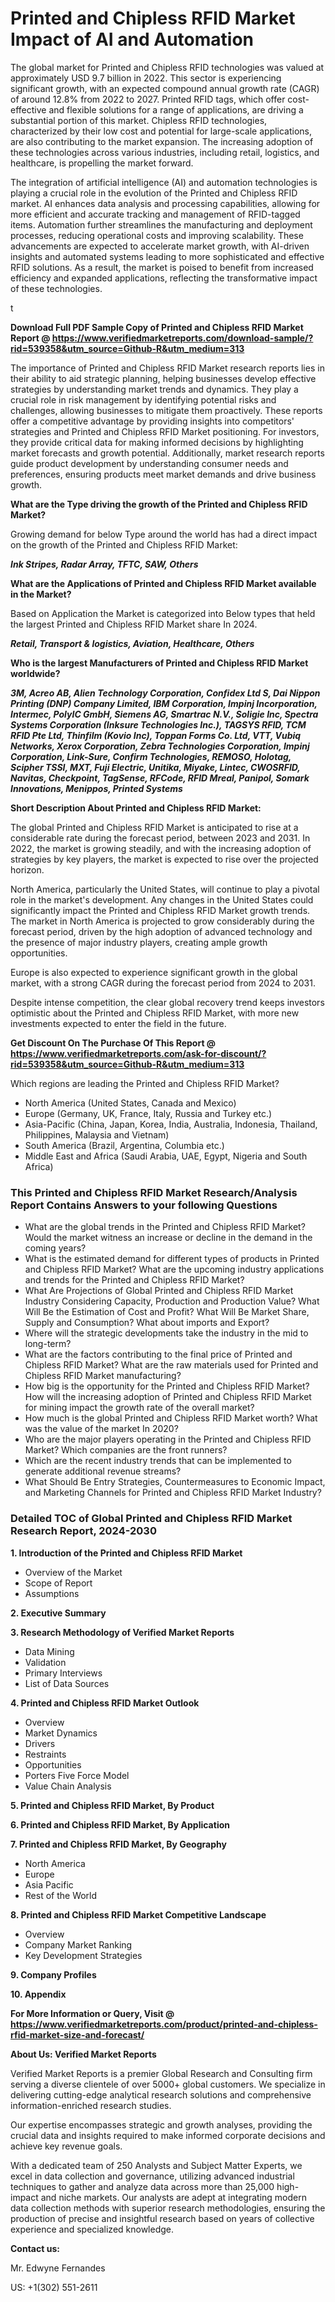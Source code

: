 <meta name="title" content="Global Printed and Chipless RFID Market Impact of AI and Automation"><meta name="description" content="The global market for Printed and Chipless RFID technologies was valued at approximately USD 9.7 billion in 2022. This sector is experiencing significant growth, with "><meta name="title" content="Printed and Chipless RFID Market Size, Share, Scope, Trends, Growth, Opportunities, Analysis, Forecast"><h1>Printed and Chipless RFID Market Impact of AI and Automation</h1><p>The global market for Printed and Chipless RFID technologies was valued at approximately USD 9.7 billion in 2022. This sector is experiencing significant growth, with an expected compound annual growth rate (CAGR) of around 12.8% from 2022 to 2027. Printed RFID tags, which offer cost-effective and flexible solutions for a range of applications, are driving a substantial portion of this market. Chipless RFID technologies, characterized by their low cost and potential for large-scale applications, are also contributing to the market expansion. The increasing adoption of these technologies across various industries, including retail, logistics, and healthcare, is propelling the market forward.</p><p>The integration of artificial intelligence (AI) and automation technologies is playing a crucial role in the evolution of the Printed and Chipless RFID market. AI enhances data analysis and processing capabilities, allowing for more efficient and accurate tracking and management of RFID-tagged items. Automation further streamlines the manufacturing and deployment processes, reducing operational costs and improving scalability. These advancements are expected to accelerate market growth, with AI-driven insights and automated systems leading to more sophisticated and effective RFID solutions. As a result, the market is poised to benefit from increased efficiency and expanded applications, reflecting the transformative impact of these technologies.</p>t</p><p id="" class=""><strong>Download Full PDF Sample Copy of Printed and Chipless RFID Market Report @ <a href="https://www.verifiedmarketreports.com/download-sample/?rid=539358&utm_source=Github-R&utm_medium=313" target="_blank">https://www.verifiedmarketreports.com/download-sample/?rid=539358&utm_source=Github-R&utm_medium=313</a></strong></p><p>The importance of&nbsp;Printed and Chipless RFID Market research reports lies in their ability to aid strategic planning, helping businesses develop effective strategies by understanding market trends and dynamics. They play a crucial role in risk management by identifying potential risks and challenges, allowing businesses to mitigate them proactively. These reports offer a competitive advantage by providing insights into competitors' strategies and Printed and Chipless RFID Market positioning. For investors, they provide critical data for making informed decisions by highlighting market forecasts and growth potential. Additionally, market research reports guide product development by understanding consumer needs and preferences, ensuring products meet market demands and drive business growth.</p><p><strong>What are the&nbsp;Type driving the growth of the Printed and Chipless RFID Market?</strong></p><p id="" class="">Growing demand for below Type around the world has had a direct impact on the growth of the Printed and Chipless RFID Market:</p><em><strong>Ink Stripes, Radar Array, TFTC, SAW, Others</strong></em></p><strong>What are the&nbsp;Applications&nbsp;of Printed and Chipless RFID Market available in the Market?</strong></p><p id="" class="">Based on Application the Market is categorized into Below types that held the largest Printed and Chipless RFID Market share In 2024.</p><em><strong>Retail, Transport & logistics, Aviation, Healthcare, Others</strong></em></p><strong>Who is the largest Manufacturers of Printed and Chipless RFID Market worldwide?</strong></p><p><em><strong>3M, Acreo AB, Alien Technology Corporation, Confidex Ltd S, Dai Nippon Printing (DNP) Company Limited, IBM Corporation, Impinj Incorporation, Intermec, PolyIC GmbH, Siemens AG, Smartrac N.V., Soligie Inc, Spectra Systems Corporation (Inksure Technologies Inc.), TAGSYS RFID, TCM RFID Pte Ltd, Thinfilm (Kovio Inc), Toppan Forms Co. Ltd, VTT, Vubiq Networks, Xerox Corporation, Zebra Technologies Corporation, Impinj Corporation, Link-Sure, Confirm Technologies, REMOSO, Holotag, Scipher TSSI, MXT, Fuji Electric, Unitika, Miyake, Lintec, CWOSRFID, Navitas, Checkpoint, TagSense, RFCode, RFID Mreal, Panipol, Somark Innovations, Menippos, Printed Systems</strong></em></p><p id="" class=""><strong>Short Description About Printed and Chipless RFID Market:</strong></p><p>The global Printed and Chipless RFID Market is anticipated to rise at a considerable rate during the forecast period, between 2023 and 2031. In 2022, the market is growing steadily, and with the increasing adoption of strategies by key players, the market is expected to rise over the projected horizon.</p><p>North America, particularly the United States, will continue to play a pivotal role in the market's development. Any changes in the United States could significantly impact the Printed and Chipless RFID Market growth trends. The market in North America is projected to grow considerably during the forecast period, driven by the high adoption of advanced technology and the presence of major industry players, creating ample growth opportunities.</p><p>Europe is also expected to experience significant growth in the global market, with a strong CAGR during the forecast period from 2024 to 2031.</p><p>Despite intense competition, the clear global recovery trend keeps investors optimistic about the Printed and Chipless RFID Market, with more new investments expected to enter the field in the future.</p><p id="" class=""><strong>Get Discount On The Purchase Of This Report @ <a href="https://www.verifiedmarketreports.com/ask-for-discount/?rid=539358&utm_source=Github-R&utm_medium=313" target="_blank">https://www.verifiedmarketreports.com/ask-for-discount/?rid=539358&utm_source=Github-R&utm_medium=313</a></strong></p>Which regions are leading the Printed and Chipless RFID Market?</p><ul><li>North America (United States, Canada and Mexico)</li><li>Europe (Germany, UK, France, Italy, Russia and Turkey etc.)</li><li>Asia-Pacific (China, Japan, Korea, India, Australia, Indonesia, Thailand, Philippines, Malaysia and Vietnam)</li><li>South America (Brazil, Argentina, Columbia etc.)</li><li>Middle East and Africa (Saudi Arabia, UAE, Egypt, Nigeria and South Africa)</li></ul><h3 id="" class="">This Printed and Chipless RFID Market Research/Analysis Report Contains Answers to your following Questions</h3><ul><li>What are the global trends in the Printed and Chipless RFID Market? Would the market witness an increase or decline in the demand in the coming years?</li><li>What is the estimated demand for different types of products in Printed and Chipless RFID Market? What are the upcoming industry applications and trends for the Printed and Chipless RFID Market?</li><li>What Are Projections of Global Printed and Chipless RFID Market Industry Considering Capacity, Production and Production Value? What Will Be the Estimation of Cost and Profit? What Will Be Market Share, Supply and Consumption? What about imports and Export?</li><li>Where will the strategic developments take the industry in the mid to long-term?</li><li>What are the factors contributing to the final price of Printed and Chipless RFID Market? What are the raw materials used for Printed and Chipless RFID Market manufacturing?</li><li>How big is the opportunity for the Printed and Chipless RFID Market? How will the increasing adoption of Printed and Chipless RFID Market for mining impact the growth rate of the overall market?</li><li>How much is the global Printed and Chipless RFID Market worth? What was the value of the market In 2020?</li><li>Who are the major players operating in the Printed and Chipless RFID Market? Which companies are the front runners?</li><li>Which are the recent industry trends that can be implemented to generate additional revenue streams?</li><li>What Should Be Entry Strategies, Countermeasures to Economic Impact, and Marketing Channels for Printed and Chipless RFID Market Industry?</li></ul><h3 id="" class="">Detailed TOC of Global Printed and Chipless RFID Market Research Report, 2024-2030</h3><p id="" class=""><strong>1. Introduction of the Printed and Chipless RFID Market</strong></p><ul><li>Overview of the Market</li><li>Scope of Report</li><li>Assumptions</li></ul><p id="" class=""><strong>2. Executive Summary</strong></p><p id="" class=""><strong>3. Research Methodology of Verified Market Reports</strong></p><ul><li>Data Mining</li><li>Validation</li><li>Primary Interviews</li><li>List of Data Sources</li></ul><p id="" class=""><strong>4. Printed and Chipless RFID Market Outlook</strong></p><ul><li>Overview</li><li>Market Dynamics</li><li>Drivers</li><li>Restraints</li><li>Opportunities</li><li>Porters Five Force Model</li><li>Value Chain Analysis</li></ul><p id="" class=""><strong>5. Printed and Chipless RFID Market, By Product</strong></p><p id="" class=""><strong>6. Printed and Chipless RFID Market, By Application</strong></p><p id="" class=""><strong>7. Printed and Chipless RFID Market, By Geography</strong></p><ul><li>North America</li><li>Europe</li><li>Asia Pacific</li><li>Rest of the World</li></ul><p id="" class=""><strong>8. Printed and Chipless RFID Market Competitive Landscape</strong></p><ul><li>Overview</li><li>Company Market Ranking</li><li>Key Development Strategies</li></ul><p id="" class=""><strong>9. Company Profiles</strong></p><p id="" class=""><strong>10. Appendix</strong></p><p id="" class=""><strong>For More Information or Query, Visit @ <a href="https://www.verifiedmarketreports.com/product/printed-and-chipless-rfid-market-size-and-forecast/" target="_blank">https://www.verifiedmarketreports.com/product/printed-and-chipless-rfid-market-size-and-forecast/</a></strong></p><p id="" class=""><strong>About Us: Verified Market Reports</strong></p><p id="" class="">Verified Market Reports is a premier Global Research and Consulting firm serving a diverse clientele of over 5000+ global customers. We specialize in delivering cutting-edge analytical research solutions and comprehensive information-enriched research studies.</p><p id="" class="">Our expertise encompasses strategic and growth analyses, providing the crucial data and insights required to make informed corporate decisions and achieve key revenue goals.</p><p id="" class="">With a dedicated team of 250 Analysts and Subject Matter Experts, we excel in data collection and governance, utilizing advanced industrial techniques to gather and analyze data across more than 25,000 high-impact and niche markets. Our analysts are adept at integrating modern data collection methods with superior research methodologies, ensuring the production of precise and insightful research based on years of collective experience and specialized knowledge.</p><p id="" class=""><strong>Contact us:</strong></p><p id="" class="">Mr. Edwyne Fernandes</p><p id="" class="">US: +1(302) 551-2611</p>
